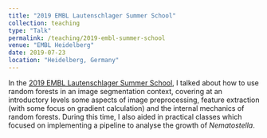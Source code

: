 ```yaml
---
title: "2019 EMBL Lautenschlager Summer School"
collection: teaching
type: "Talk"
permalink: /teaching/2019-embl-summer-school
venue: "EMBL Heidelberg"
date: 2019-07-23
location: "Heidelberg, Germany"
---
```


In the [2019 EMBL Lautenschlager Summer School](https://www.embl.de/training/undergraduates/summer_school/index.html), I talked about how to use random forests in an image segmentation context, covering at an introductory levels some aspects of image preprocessing, feature extraction (with some focus on gradient calculation) and the internal mechanics of random forests. During this time, I also aided in practical classes which focused on implementing a pipeline to analyse the growth of *Nematostella*.
